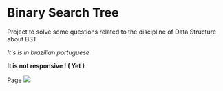 # Binary Search Tree


Project to solve some questions related to the discipline of Data Structure about BST

<i>It's is in brazilian portuguese</i>

<strong> It is not responsive !  ( Yet ) </strong>

[Page](https://jbernardofortes.github.io/BinaryTree/)
<a href='https://jbernardofortes.github.io/BinaryTree/' target="_blank"> <img src='https://imgur.com/hiAFUw8.jpg'></img> </a>


